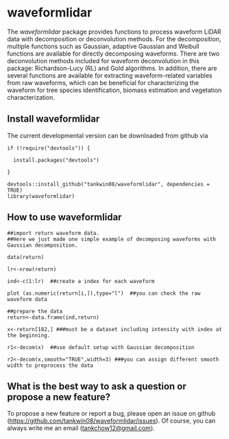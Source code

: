 # waveformlidar
The *waveformlidar* package provides functions to process waveform LiDAR data with decomposition or deconvolution methods. For the decomposition, multiple functions such as Gaussian, adaptive Gaussian and Weibull functions are available for directly decomposing waveforms. There are two deconvolution methods included for waveform deconvolution in this package: Richardson-Lucy (RL) and Gold algorithms. In addition, there are several functions are available for extracting waveform-related variables from raw waveforms, which can be beneficial for characterizing the waveform for tree species identification, biomass estimation and vegetation characterization. 

**Install waveformlidar**
---
The current developmental version can be downloaded from github via  
```
if (!require("devtools")) {  

  install.packages("devtools")  
  
}  

devtools::install_github("tankwin08/waveformlidar", dependencies = TRUE)  
library(waveformlidar)
``` 
**How to use waveformlidar**
---
```
##import return waveform data.  
##Here we just made one simple example of decomposing waveforms with Gaussian decomposition.  

data(return)  

lr<-nrow(return)  

ind<-c(1:lr)  ##create a index for each waveform  

plot (as.numeric(return[i,]),type="l")  ##you can check the raw waveform data  

##prepare the data  
return<-data.frame(ind,return)  

x<-return[182,] ###must be a dataset including intensity with index at the beginning.  

r1<-decom(x)  ##use default setup with Gaussian decomposition

r2<-decom(x,smooth="TRUE",width=3) ###you can assign different smooth width to preprocess the data  

```
**What is the best way to ask a question or propose a new feature?**
---
To propose a new feature or report a bug, please open an issue on github (https://github.com/tankwin08/waveformlidar/issues). Of course, you can always write me an email (tankchow12@gmail.com).
